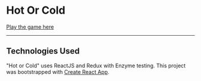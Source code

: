 # Hot Or Cold

[Play the game here](https://hot-or-cold-game.netlify.com/)

---------------------
## Technologies Used

"Hot or Cold" uses ReactJS and Redux with Enzyme testing.
This project was bootstrapped with [Create React App](https://github.com/facebookincubator/create-react-app).
